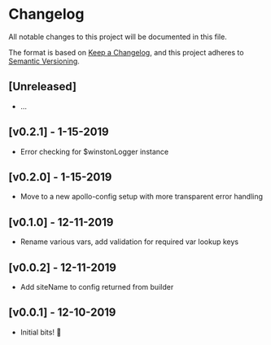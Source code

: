 # Changelog

All notable changes to this project will be documented in this file.

The format is based on [Keep a Changelog](https://keepachangelog.com/en/1.0.0/),
and this project adheres to [Semantic Versioning](https://semver.org/spec/v2.0.0.html).

## [Unreleased]

- ...

## [v0.2.1] - 1-15-2019

- Error checking for $winstonLogger instance

## [v0.2.0] - 1-15-2019

- Move to a new apollo-config setup with more transparent error handling

## [v0.1.0] - 12-11-2019

- Rename various vars, add validation for required var lookup keys

## [v0.0.2] - 12-11-2019

- Add siteName to config returned from builder

## [v0.0.1] - 12-10-2019

- Initial bits! 🎉
